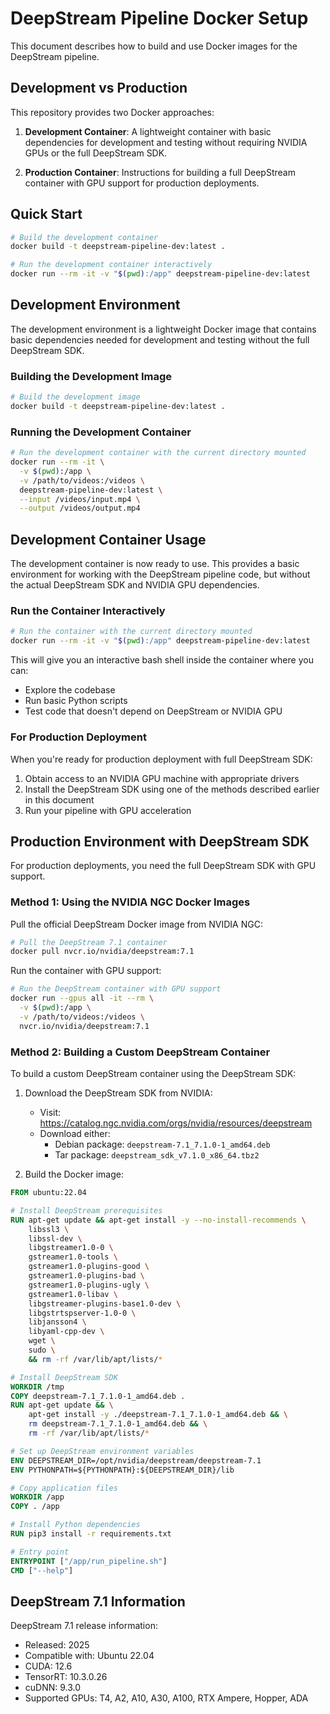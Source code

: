 # DeepStream Pipeline Docker Setup

This document describes how to build and use Docker images for the DeepStream pipeline.

## Development vs Production

This repository provides two Docker approaches:

1. **Development Container**: A lightweight container with basic dependencies for development and testing without requiring NVIDIA GPUs or the full DeepStream SDK.

2. **Production Container**: Instructions for building a full DeepStream container with GPU support for production deployments.

## Quick Start

```bash
# Build the development container
docker build -t deepstream-pipeline-dev:latest .

# Run the development container interactively
docker run --rm -it -v "$(pwd):/app" deepstream-pipeline-dev:latest
```

## Development Environment

The development environment is a lightweight Docker image that contains basic dependencies needed for development and testing without the full DeepStream SDK.

### Building the Development Image

```bash
# Build the development image
docker build -t deepstream-pipeline-dev:latest .
```

### Running the Development Container

```bash
# Run the development container with the current directory mounted
docker run --rm -it \
  -v $(pwd):/app \
  -v /path/to/videos:/videos \
  deepstream-pipeline-dev:latest \
  --input /videos/input.mp4 \
  --output /videos/output.mp4
```

## Development Container Usage

The development container is now ready to use. This provides a basic environment for working with the DeepStream pipeline code, but without the actual DeepStream SDK and NVIDIA GPU dependencies.

### Run the Container Interactively

```bash
# Run the container with the current directory mounted
docker run --rm -it -v "$(pwd):/app" deepstream-pipeline-dev:latest
```

This will give you an interactive bash shell inside the container where you can:
- Explore the codebase
- Run basic Python scripts
- Test code that doesn't depend on DeepStream or NVIDIA GPU

### For Production Deployment

When you're ready for production deployment with full DeepStream SDK:

1. Obtain access to an NVIDIA GPU machine with appropriate drivers
2. Install the DeepStream SDK using one of the methods described earlier in this document
3. Run your pipeline with GPU acceleration

## Production Environment with DeepStream SDK

For production deployments, you need the full DeepStream SDK with GPU support.

### Method 1: Using the NVIDIA NGC Docker Images

Pull the official DeepStream Docker image from NVIDIA NGC:

```bash
# Pull the DeepStream 7.1 container
docker pull nvcr.io/nvidia/deepstream:7.1
```

Run the container with GPU support:

```bash
# Run the DeepStream container with GPU support
docker run --gpus all -it --rm \
  -v $(pwd):/app \
  -v /path/to/videos:/videos \
  nvcr.io/nvidia/deepstream:7.1
```

### Method 2: Building a Custom DeepStream Container

To build a custom DeepStream container using the DeepStream SDK:

1. Download the DeepStream SDK from NVIDIA:
   - Visit: https://catalog.ngc.nvidia.com/orgs/nvidia/resources/deepstream
   - Download either:
     - Debian package: `deepstream-7.1_7.1.0-1_amd64.deb`
     - Tar package: `deepstream_sdk_v7.1.0_x86_64.tbz2`

2. Build the Docker image:

```dockerfile
FROM ubuntu:22.04

# Install DeepStream prerequisites
RUN apt-get update && apt-get install -y --no-install-recommends \
    libssl3 \
    libssl-dev \
    libgstreamer1.0-0 \
    gstreamer1.0-tools \
    gstreamer1.0-plugins-good \
    gstreamer1.0-plugins-bad \
    gstreamer1.0-plugins-ugly \
    gstreamer1.0-libav \
    libgstreamer-plugins-base1.0-dev \
    libgstrtspserver-1.0-0 \
    libjansson4 \
    libyaml-cpp-dev \
    wget \
    sudo \
    && rm -rf /var/lib/apt/lists/*

# Install DeepStream SDK
WORKDIR /tmp
COPY deepstream-7.1_7.1.0-1_amd64.deb .
RUN apt-get update && \
    apt-get install -y ./deepstream-7.1_7.1.0-1_amd64.deb && \
    rm deepstream-7.1_7.1.0-1_amd64.deb && \
    rm -rf /var/lib/apt/lists/*

# Set up DeepStream environment variables
ENV DEEPSTREAM_DIR=/opt/nvidia/deepstream/deepstream-7.1
ENV PYTHONPATH=${PYTHONPATH}:${DEEPSTREAM_DIR}/lib

# Copy application files
WORKDIR /app
COPY . /app

# Install Python dependencies
RUN pip3 install -r requirements.txt

# Entry point
ENTRYPOINT ["/app/run_pipeline.sh"]
CMD ["--help"]
```

## DeepStream 7.1 Information

DeepStream 7.1 release information:
- Released: 2025
- Compatible with: Ubuntu 22.04
- CUDA: 12.6
- TensorRT: 10.3.0.26
- cuDNN: 9.3.0
- Supported GPUs: T4, A2, A10, A30, A100, RTX Ampere, Hopper, ADA 
